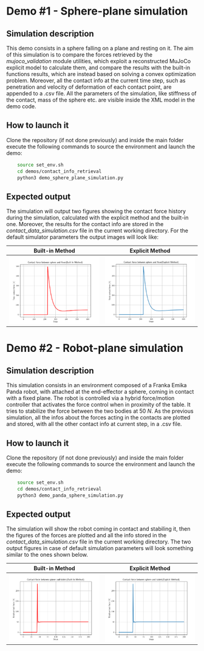 # Demo #1 - Sphere-plane simulation

## Simulation description

This demo consists in a sphere falling on a plane and resting on it. The aim of this simulation is to compare the forces retrieved by the _mujoco_validation_ module utilities, which exploit a reconstructed MuJoCo explicit model to calculate them, and compare the results with the built-in functions results, which are instead based on solving a convex optimization problem. Moreover, all the contact info at the current time step, such as penetration and velocity of deformation of each contact point, are appended to a .csv file.
All the parameters of the simulation, like stiffness of the contact, mass of the sphere etc. are visible inside the XML model in the demo code.


## How to launch it

Clone the repository (if not done previously) and inside the main folder execute the following commands to source the environment and launch the demo:

```sh
    source set_env.sh
    cd demos/contact_info_retrieval
    python3 demo_sphere_plane_simulation.py
```

## Expected output

The simulation will output two figures showing the contact force history during the simulation, calculated with the explicit method and the built-in one. Moreover, the results for the contact info are stored in the _contact_data_simulation.csv_ file in the current working directory.
For the default simulator parameters the output images will look like:

<!-- ![picture 2](../../images/3381406f5781268c9682f4df48b43fd5a28be1c939bd4287c74a1e59cfbe440e.png)
![picture 3](../../images/2021ca2a09129229e0b4c02a2f2e2ae5815694b53dbd8eeb7aef8e76b6948e97.png)   -->

Built-in Method             |  Explicit Method
:-------------------------:|:-------------------------:
![pic1](../../images/2021ca2a09129229e0b4c02a2f2e2ae5815694b53dbd8eeb7aef8e76b6948e97.png)  |  ![pic2](../../images/3381406f5781268c9682f4df48b43fd5a28be1c939bd4287c74a1e59cfbe440e.png)


# Demo #2 - Robot-plane simulation

## Simulation description

This simulation consists in an environment composed of a Franka Emika Panda robot, with attached at the end-effector a sphere, coming in contact with a fixed plane. The robot is controlled via a hybrid force/motion controller that activates the force control when in proximity of the table. It tries to stabilize the force between the two bodies at $50$ $N$. As the previous simulation, all the infos about the forces acting in the contacts are plotted and stored, with all the other contact info at current step, in a .csv file.

## How to launch it

Clone the repository (if not done previously) and inside the main folder execute the following commands to source the environment and launch the demo:

```sh
    source set_env.sh
    cd demos/contact_info_retrieval
    python3 demo_panda_sphere_simulation.py
```

## Expected output

The simulation will show the robot coming in contact and stabiling it, then the figures of the forces are plotted and all the info stored in the _contact_data_simulation.csv_ file in the current working directory. The two output figures in case of default simulation parameters will look something similar to the ones shown below.

Built-in Method             |  Explicit Method
:-------------------------:|:-------------------------:
![picture 5](../../images/7e24e7103502946d76db99ae2c4ad5121f32d4ee9559a286477ecbe18b3e8316.png)  |  ![picture 4](../../images/393f8a1ae3eac1c13f817267d3835cb9335ff5eba8214583a00f2e78bb8175ad.png)  
